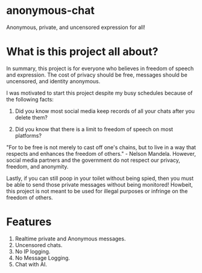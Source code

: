 # anonymous-chat
Anonymous, private, and uncensored expression for all!

# What is this project all about?
In summary, this project is for everyone who believes in freedom of speech and expression. The cost of privacy should be free, messages should be uncensored, and identity anonymous.

I was motivated to start this project despite my busy schedules because of the following facts:

1. Did you know most social media keep records of all your chats after you delete them? 

2. Did you know that there is a limit to freedom of speech on most platforms?

"For to be free is not merely to cast off one's chains, but to live in a way that respects and enhances the freedom of others." - Nelson Mandela. However, social media partners and the government do not respect our privacy, freedom, and anonymity.

Lastly, if you can still poop in your toilet without being spied, then you must be able to send those private messages without being monitored! Howbeit, this project is not meant to be used for illegal purposes or infringe on the freedom of others. 


# Features

1. Realtime private and Anonymous messages.
2. Uncensored chats.
3. No IP logging.
4. No Message Logging.
5. Chat with AI.
